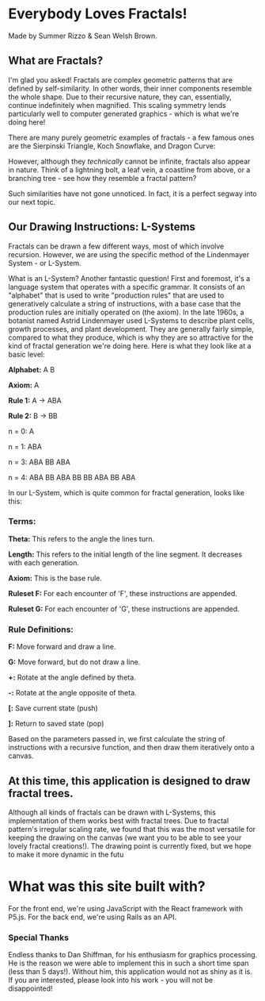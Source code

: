 # Everybody Loves Fractals!

Made by Summer Rizzo & Sean Welsh Brown.

## What are Fractals?

I'm glad you asked! Fractals are complex geometric patterns that are defined by self-similarity. In other words, their inner components resemble the whole shape. Due to their recursive nature, they can, essentially, continue indefinitely when magnified. This scaling symmetry lends particularly well to computer generated graphics - which is what we're doing here!

There are many purely geometric examples of fractals - a few famous ones are the Sierpinski Triangle, Koch Snowflake, and Dragon Curve:

However, although they *technically* cannot be infinite, fractals also appear in nature. Think of a lightning bolt, a leaf vein, a coastline from above, or a branching tree - see how they resemble a fractal pattern?

Such similarities have not gone unnoticed. In fact, it is a perfect segway into our next topic.

## Our Drawing Instructions: L-Systems

Fractals can be drawn a few different ways, most of which involve recursion. However, we are using the specific method of the Lindenmayer System - or L-System. 

What is an L-System? Another fantastic question! First and foremost, it's a language system that operates with a specific grammar. It consists of an "alphabet" that is used to write "production rules" that are used to generatively calculate a string of instructions, with a base case that the production rules are initially operated on (the axiom). In the late 1960s, a botanist named Astrid Lindenmayer used L-Systems to describe plant cells, growth processes, and plant development. They are generally fairly simple, compared to what they produce, which is why they are so attractive for the kind of fractal generation we're doing here. Here is what they look like at a basic level:

**Alphabet:** A B

**Axiom:** A

**Rule 1:** A → ABA

**Rule 2:** B → BB

n = 0: A

n = 1: ABA

n = 3: ABA BB ABA

n = 4: ABA BB ABA BB BB ABA BB ABA

In our L-System, which is quite common for fractal generation, looks like this:

### Terms:

**Theta:** This refers to the angle the lines turn.

**Length:** This refers to the initial length of the line segment. It decreases with each generation.

**Axiom:** This is the base rule.

**Ruleset F:** For each encounter of 'F', these instructions are appended.

**Ruleset G:** For each encounter of 'G', these instructions are appended.

### Rule Definitions:

**F:** Move forward and draw a line.

**G:** Move forward, but do not draw a line.

**+:** Rotate at the angle defined by theta.

**-:** Rotate at the angle opposite of theta.

**[:** Save current state (push)

**]:** Return to saved state (pop)

Based on the parameters passed in, we first calculate the string of instructions with a recursive function, and then draw them iteratively onto a canvas.

## At this time, this application is designed to draw fractal trees.

Although all kinds of fractals can be drawn with L-Systems, this implementation of them works best with fractal trees. Due to fractal pattern's irregular scaling rate, we found that this was the most versatile for keeping the drawing on the canvas (we want you to be able to see your lovely fractal creations!). The drawing point is currently fixed, but we hope to make it more dynamic in the futu

# What was this site built with?

For the front end, we're using JavaScript with the React framework with P5.js. For the back end, we're using Rails as an API. 

### Special Thanks

Endless thanks to Dan Shiffman, for his enthusiasm for graphics processing. He is the reason we were able to implement this in such a short time span 
(less than 5 days!). Without him, this application would not as shiny as it is. If you are interested, please look into his work - you will not be disappointed!
